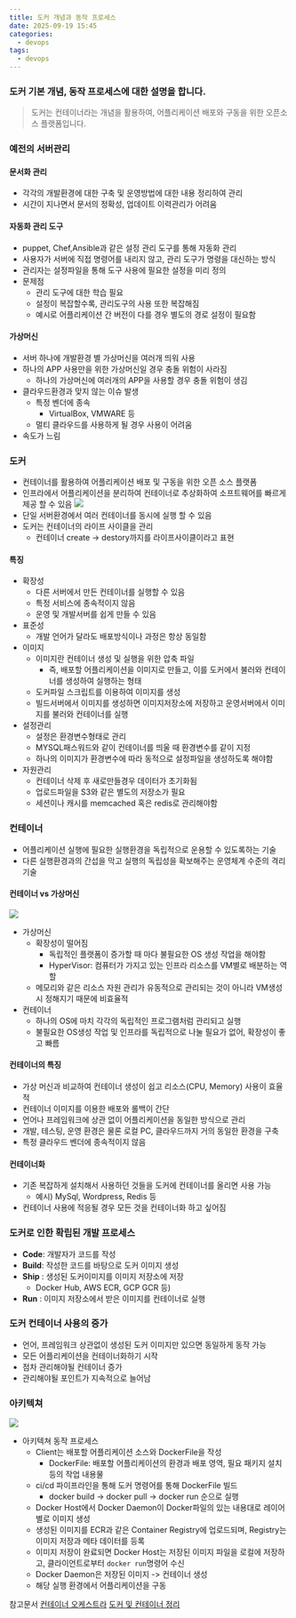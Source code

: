 ```yaml
---
title: 도커 개념과 동작 프로세스
date: 2025-09-19 15:45
categories:
  - devops
tags:
  - devops
---
```

### 도커 기본 개념, 동작 프로세스에 대한 설명을 합니다.
> 도커는 컨테이너라는 개념을 활용하여, 어플리케이션 배포와 구동을 위한 오픈소스 플랫폼입니다.

<!-- more -->

### 예전의 서버관리
#### 문서화 관리
- 각각의 개발환경에 대한 구축 및 운영방법에 대한 내용 정리하여 관리
- 시간이 지나면서 문서의 정확성, 업데이트 이력관리가 어려움
#### 자동화 관리 도구
- puppet, Chef,Ansible과 같은 설정 관리 도구를 통해 자동화 관리
- 사용자가 서버에 직접 명령어를 내리지 않고, 관리 도구가 명령을 대신하는 방식
- 관리자는 설정파일을 통해 도구 사용에 필요한 설정을 미리 정의
- 문제점
    - 관리 도구에 대한 학습 필요
    - 설정이 복잡할수록, 관리도구의 사용 또한 복잡해짐
    - 예시로 어플리케이션 간 버전이 다를 경우 별도의 경로 설정이 필요함
#### 가상머신
- 서버 하나에 개발환경 별 가상머신을 여러개 띄워 사용
- 하나의 APP 사용만을 위한 가상머신일 경우 충돌 위험이 사라짐
    - 하나의 가상머신에 여러개의 APP을 사용할 경우 충돌 위험이 생김
- 클라우드환경과 맞지 않는 이슈 발생
    - 특정 벤더에 종속
        - VirtualBox, VMWARE 등
    - 멀티 클라우드를 사용하게 될 경우 사용이 어려움
- 속도가 느림
### 도커
- 컨테이너를 활용하여 어플리케이션 배포 및 구동을 위한 오픈 소스 플랫폼
- 인프라에서 어플리케이션을 분리하여 컨테이너로 추상화하여 소프트웨어를 빠르게 제공 할 수 있음
  ![](https://velog.velcdn.com/images/baekhk1006/post/ef85edff-550c-409d-a235-e5a26bbc66fb/image.png)
- 단일 서버환경에서 여러 컨테이너를 동시에 실행 할 수 있음
- 도커는 컨테이너의 라이프 사이클을 관리
    - 컨테이너 create -> destory까지를 라이프사이클이라고 표현
#### 특징
- 확장성
    - 다른 서버에서 만든 컨테이너를 실행할 수 있음
    - 특정 서비스에 종속적이지 않음
    - 운영 및 개발서버를 쉽게 만들 수 있음
- 표준성
    - 개발 언어가 달라도 배포방식이나 과정은 항상 동일함
- 이미지
    - 이미지란 컨테이너 생성 및 실행을 위한 압축 파일
        - 즉, 배포할 어플리케이션을 이미지로 만들고, 이를 도커에서 불러와 컨테이너를 생성하여 실행하는 형태
    - 도커파일 스크립트를 이용하여 이미지를 생성
    - 빌드서버에서 이미지를 생성하면 이미지저장소에 저장하고 운영서버에서 이미지를 불러와 컨테이너를 실행
- 설정관리
    - 설정은 환경변수형태로 관리
    - MYSQL패스워드와 같이 컨테이너를 띄울 때 환경변수를 같이 지정
    - 하나의 이미지가 환경변수에 따라 동적으로 설정파일을 생성하도록 해야함
- 자원관리
    - 컨테이너 삭제 후 새로만들경우 데이터가 초기화됨
    - 업로드파일을 S3와 같은 별도의 저장소가 필요
    - 세션이나 캐시를 memcached 혹은 redis로 관리해야함
### 컨테이너
- 어플리케이션 실행에 필요한 실행환경을 독립적으로 운용할 수 있도록하는 기술
- 다른 실행환경과의 간섭을 막고 실행의 독립성을 확보해주는 운영체계 수준의 격리 기술
#### 컨테이너 vs 가상머신
![](https://velog.velcdn.com/images/baekhk1006/post/8dacfd45-2d5a-47c1-8722-a60267a2f523/image.png)
- 가상머신
    - 확장성이 떨어짐
        - 독립적인 플랫폼이 증가할 때 마다 불필요한 OS 생성 작업을 해야함
        - HyperVisor: 컴퓨터가 가지고 있는 인프라 리소스를 VM별로 배분하는 역할
    - 메모리와 같은 리소스 자원 관리가 유동적으로 관리되는 것이 아니라 VM생성 시 정해지기 때문에 비효율적
- 컨테이너
    - 하나의 OS에 마치 각각의 독립적인 프로그램처럼 관리되고 실행
    - 불필요한 OS생성 작업 및 인프라를 독립적으로 나눌 필요가 없어, 확장성이 좋고 빠름
#### 컨테이너의 특징
- 가상 머신과 비교하여 컨테이너 생성이 쉽고 리소스(CPU, Memory) 사용이 효율적
- 컨테이너 이미지를 이용한 배포와 롤백이 간단
- 언어나 프레임워크에 상관 없이 어플리케이션을 동일한 방식으로 관리
- 개발, 테스팅, 운영 환경은 물론 로컬 PC, 클라우드까지 거의 동일한 환경을 구축
- 특정 클라우드 벤더에 종속적이지 않음
#### 컨테이너화
- 기존 복잡하게 설치해서 사용하던 것들을 도커에 컨테이너를 올리면 사용 가능
    - 예시) MySql, Wordpress, Redis 등
- 컨테이너 사용에 적응될 경우 모든 것을 컨테이너화 하고 싶어짐
### 도커로 인한 확립된 개발 프로세스
- **Code**: 개발자가 코드를 작성
- **Build**: 작성한 코드를 바탕으로 도커 이미지 생성
- **Ship** : 생성된 도커이미지를 이미지 저장소에 저장
    - Docker Hub, AWS ECR, GCP GCR 등)
- **Run** : 이미지 저장소에서 받은 이미지를 컨테이너로 실행
### 도커 컨테이너 사용의 증가
- 언어, 프레임워크 상관없이 생성된 도커 이미지만 있으면 동일하게 동작 가능
- 모든 어플리케이션을 컨테이너화하기 시작
- 점차 관리해야될 컨테이너 증가
- 관리해야될 포인트가 지속적으로 늘어남
### 아키텍쳐
![](https://velog.velcdn.com/images/baekhk1006/post/349a19d2-e05b-4d69-8777-87c279cb99b7/image.png)
- 아키텍쳐 동작 프로세스
  - Client는 배포할 어플리케이션 소스와 DockerFile을 작성
    - DockerFile: 배포할 어플리케이션의 환경과 배포 영역, 필요 패키지 설치 등의 작업 내용물
  - ci/cd 파이프라인을 통해 도커 명령어를 통해 DockerFile 빌드
    - docker build -> docker pull -> docker run 순으로 실행
  - Docker Host에서 Docker Daemon이 Docker파일의 있는 내용대로 레이어 별로 이미지 생성
  - 생성된 이미지를 ECR과 같은 Container Registry에 업로드되며, Registry는 이미지 저장과 메타 데이터를 등록
  - 이미지 저장이 완료되면 Docker Host는 저장된 이미지 파일을 로컬에 저장하고, 클라이언트로부터 ```docker run```명령어 수신
  - Docker Daemon은 저장된 이미지 -> 컨테이너 생성
  - 해당 실행 환경에서 어플리케이션을 구동

참고문서
[컨테이너 오케스트라](https://velog.io/@modolee/kubernetes-newbie-guide-01)
[도커 및 컨테이너 정리](https://velog.io/@geunwoobaek/%EC%BB%A8%ED%85%8C%EC%9D%B4%EB%84%88-%EB%B0%8F-%EB%8F%84%EC%BB%A4-%EA%B0%9C%EB%85%90%EC%A0%95%EB%A6%AC)